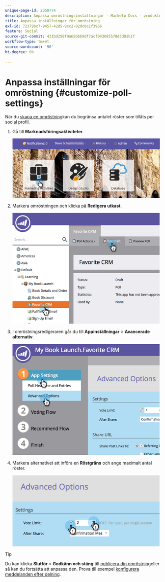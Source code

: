 ```yaml
---
unique-page-id: 2359774
description: Anpassa omröstningsinställningar - Marketo Docs - produktdokumentation
title: Anpassa inställningar för omröstning
exl-id: 72379bc7-9457-4285-9cc2-02dc0c1f3966
feature: Social
source-git-commit: 431bd258f9a68bbb9df7acf043085578d3d91b1f
workflow-type: tm+mt
source-wordcount: '90'
ht-degree: 0%

---
```


# Anpassa inställningar för omröstning {#customize-poll-settings}

När du [skapa en omröstning](/help/marketo/product-docs/demand-generation/social/creating-a-poll/create-a-poll.md)kan du begränsa antalet röster som tillåts per social profil.

1. Gå till **Marknadsföringsaktiviteter**.

   ![](assets/login-marketing-activities.png)

1. Markera omröstningen och klicka på **Redigera utkast**.

   ![](assets/image2014-9-19-10-3a56-3a37.png)

1. I omröstningsredigeraren går du till **Appinställningar** > **Avancerade alternativ**.

   ![](assets/image2014-9-19-10-3a56-3a44.png)

1. Markera alternativet att införa en **Röstgräns** och ange maximalt antal röster.

   ![](assets/image2014-9-19-10-3a56-3a54.png)

>[!TIP]
>
>Du kan klicka **Slutför** > **Godkänn och stäng** till [publicera din omröstning](/help/marketo/product-docs/demand-generation/social/creating-a-poll/publish-a-poll.md)eller så kan du fortsätta att anpassa den. Prova till exempel [konfigurera meddelanden efter delning](/help/marketo/product-docs/demand-generation/social/configuring-social-actions/configure-after-share-prompts.md).
